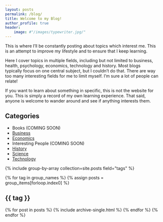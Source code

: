 ```yaml
---
layout: posts
permalink: /blog/
title: Welcome to my Blog!
author_profile: true
header:
    image: #"/images/typewriter.jpg/"
---
```

This is where I’ll be constantly posting about topics which interest me. This is an attempt to improve my lifestyle and to ensure that I keep learning.

Here I cover topics in multiple fields, including but not limited to business, health, psychology, economics, technology and history. Most blogs typically focus on one central subject, but I couldn’t do that. There are way too many interesting fields for me to limit myself. I’m sure a lot of people can relate!

If you want to learn about something in specific, this is not the website for you. This is simply a record of my own learning experience. That said, anyone is welcome to wander around and see if anything interests them.


## Categories
- Books (COMING SOON)
- [Business](#business)
- [Economics](#economics)
- Interesting People (COMING SOON)
- [History](#history)
- [Science](#science)
- [Technology](#technology)
<!-- - [Thoughts](#thoughts) -->



<!--- {% include category-list.html %} --->

{% include group-by-array collection=site.posts field="tags" %}

{% for tag in group_names %}
  {% assign posts = group_items[forloop.index0] %}
  <h2 id="{{ tag | slugify }}" class="archive__subtitle">{{ tag }}</h2>
  {% for post in posts %}
    {% include archive-single.html %}
  {% endfor %}
{% endfor %}
